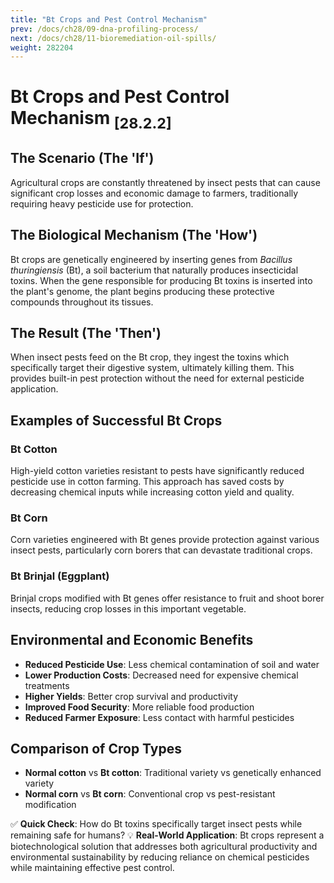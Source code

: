 ```yaml
---
title: "Bt Crops and Pest Control Mechanism"
prev: /docs/ch28/09-dna-profiling-process/
next: /docs/ch28/11-bioremediation-oil-spills/
weight: 282204
---
```


# Bt Crops and Pest Control Mechanism <sub>[28.2.2]</sub>

## The Scenario (The 'If')
Agricultural crops are constantly threatened by insect pests that can cause significant crop losses and economic damage to farmers, traditionally requiring heavy pesticide use for protection.

## The Biological Mechanism (The 'How')
Bt crops are genetically engineered by inserting genes from *Bacillus thuringiensis* (Bt), a soil bacterium that naturally produces insecticidal toxins. When the gene responsible for producing Bt toxins is inserted into the plant's genome, the plant begins producing these protective compounds throughout its tissues.

## The Result (The 'Then')
When insect pests feed on the Bt crop, they ingest the toxins which specifically target their digestive system, ultimately killing them. This provides built-in pest protection without the need for external pesticide application.

## Examples of Successful Bt Crops

### Bt Cotton
High-yield cotton varieties resistant to pests have significantly reduced pesticide use in cotton farming. This approach has saved costs by decreasing chemical inputs while increasing cotton yield and quality.

### Bt Corn
Corn varieties engineered with Bt genes provide protection against various insect pests, particularly corn borers that can devastate traditional crops.

### Bt Brinjal (Eggplant)
Brinjal crops modified with Bt genes offer resistance to fruit and shoot borer insects, reducing crop losses in this important vegetable.

## Environmental and Economic Benefits
- **Reduced Pesticide Use**: Less chemical contamination of soil and water
- **Lower Production Costs**: Decreased need for expensive chemical treatments
- **Higher Yields**: Better crop survival and productivity
- **Improved Food Security**: More reliable food production
- **Reduced Farmer Exposure**: Less contact with harmful pesticides

## Comparison of Crop Types
- **Normal cotton** vs **Bt cotton**: Traditional variety vs genetically enhanced variety
- **Normal corn** vs **Bt corn**: Conventional crop vs pest-resistant modification

✅ **Quick Check**: How do Bt toxins specifically target insect pests while remaining safe for humans?
💡 **Real-World Application**: Bt crops represent a biotechnological solution that addresses both agricultural productivity and environmental sustainability by reducing reliance on chemical pesticides while maintaining effective pest control.